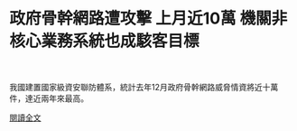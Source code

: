 # 政府骨幹網路遭攻擊 上月近10萬 機關非核心業務系統也成駭客目標

<!--more-->
<!--27-->
<br><br/>
我國建置國家級資安聯防體系，統計去年12月政府骨幹網路威脅情資將近十萬件，達近兩年來最高。

[閱讀全文](https://news.ltn.com.tw/news/politics/paper/1428117)

